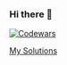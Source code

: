 ### Hi there 👋

[![Codewars][codewars_badge]][codewars_profile]

[My Solutions](https://github.com/light4/codewars)

[codewars_badge]: https://www.codewars.com/users/lightning1141/badges/small
[codewars_profile]: https://www.codewars.com/users/lightning1141
